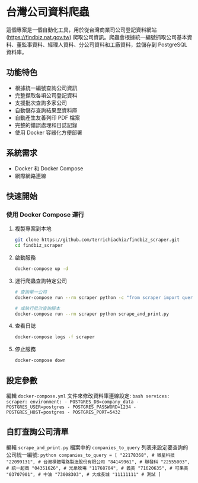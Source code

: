 # 台灣公司資料爬蟲

這個專案是一個自動化工具，用於從台灣商業司公司登記資料網站 (https://findbiz.nat.gov.tw) 爬取公司資訊。爬蟲會根據統一編號抓取公司基本資料、董監事資料、經理人資料、分公司資料和工廠資料，並儲存到 PostgreSQL 資料庫。

## 功能特色

- 根據統一編號查詢公司資訊
- 完整擷取各項公司登記資料
- 支援批次查詢多家公司
- 自動儲存查詢結果至資料庫
- 自動產生友善列印 PDF 檔案
- 完整的錯誤處理和日誌記錄
- 使用 Docker 容器化方便部署

## 系統需求

- Docker 和 Docker Compose
- 網際網路連線

## 快速開始

### 使用 Docker Compose 運行

1. 複製專案到本地
   ```bash
   git clone https://github.com/terrichiachia/findbiz_scraper.git
   cd findbiz_scraper
   ```
2. 啟動服務
   ```bash
   docker-compose up -d
   ```
3. 運行爬蟲查詢特定公司
    ```bash
    # 查詢單一公司
    docker-compose run --rm scraper python -c "from scraper import query_company; print(query_company('22099131'))"

    # 或執行批次查詢腳本
    docker-compose run --rm scraper python scrape_and_print.py
    ```
4. 查看日誌
    ```bash
    docker-compose logs -f scraper
    ```
5. 停止服務
    ```bash
    docker-compose down
    ```
## 設定參數
編輯 `docker-compose.yml` 文件來修改資料庫連線設定:
    ```bash
    services:
  scraper:
    environment:
      - POSTGRES_DB=company_data
      - POSTGRES_USER=postgres
      - POSTGRES_PASSWORD=1234
      - POSTGRES_HOST=postgres
      - POSTGRES_PORT=5432
    ```
## 自訂查詢公司清單
編輯 `scrape_and_print.py` 檔案中的 `companies_to_query` 列表來設定要查詢的公司統一編號:
    ```python
    companies_to_query = [
        "22178368", # 微星科技
        "22099131", # 台灣積體電路製造股份有限公司
        "84149961", # 聯發科
        "22555003", # 統一超商
        "04351626", # 光泉牧場
        "11768704", # 義美
        "71620635", # 可果美
        "03707901", # 中油
        "73008303", # 大成長城
        "11111111" # 測試
        ]
    ```